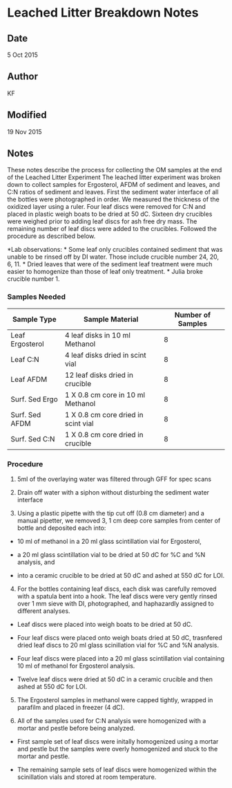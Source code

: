 # Leached Litter Breakdown Notes

## Date

5 Oct 2015

## Author

KF

## Modified

19 Nov 2015

## Notes

These notes describe the process for collecting the OM samples at the end of the Leached Litter Experiment
The leached litter experiment was broken down to collect samples for Ergosterol, AFDM of sediment and leaves, and C:N ratios of sediment and leaves. First the sediment water interface of all the bottles were photographed in order. We measured the thickness of the oxidized layer using a ruler. Four leaf discs were removed for C:N and placed in plastic weigh boats to be dried at 50 dC. Sixteen dry crucibles were weighed prior to adding leaf discs for ash free dry mass. The remaining number of leaf discs were added to the crucibles. Followed the procedure as described below.

*Lab observations: 
    * Some leaf only crucibles contained sediment that was unable to be rinsed off by DI water. Those include crucible number 24, 20, 6, 11.
    * Dried leaves that were of the sediment leaf treatment were much easier to homogenize than those of leaf only treatment.
    * Julia broke crucible number 1.

### Samples Needed

 Sample Type     | Sample Material                          | Number of Samples
 ----------      | --------------                           | ----------------
 Leaf Ergosterol | 4 leaf disks in 10 ml Methanol           | 8 
 Leaf C:N        | 4 leaf disks dried in scint vial         | 8
 Leaf AFDM       | 12 leaf disks dried in crucible          | 8
 Surf. Sed Ergo  | 1 X 0.8 cm core in 10 ml Methanol        | 8
 Surf. Sed AFDM  | 1 X 0.8 cm core dried in scint vial      | 8
 Surf. Sed C:N   | 1 X 0.8 cm core dried in crucible        | 8
 

### Procedure

1) 5ml of the overlaying water was filtered through GFF for spec scans

2) Drain off water with a siphon without disturbing the sediment water interface

3) Using a plastic pipette with the tip cut off (0.8 cm diameter) and a manual pipetter, we removed 3, 1 cm deep core samples from center of bottle and deposited each into:

* 10 ml of methanol in a 20 ml glass scintillation vial for Ergosterol, 
    
* a 20 ml glass scintillation vial to be dried at 50 dC for %C and %N analysis, and 

* into a ceramic crucible to be dried at 50 dC and ashed at 550 dC for LOI.

4) For the bottles containing leaf discs, each disk was carefully removed with a spatula bent into a hook.  The leaf discs were very gently rinsed over 1 mm sieve with DI, photographed, and haphazardly assigned to different analyses. 

* Leaf discs were placed into weigh boats to be dried at 50 dC.

* Four leaf discs were placed onto weigh boats dried at 50 dC, trasnfered dried leaf discs to 20 ml glass scinillation vial for %C and %N analysis. 

* Four leaf discs were placed into a 20 ml glass scintillation vial containing 10 ml of methanol for Ergosterol analysis. 

* Twelve leaf discs were dried at 50 dC in a ceramic crucible and then ashed at 550 dC for LOI.

5) The Ergosterol samples in methanol were capped tightly, wrapped in parafilm and placed in freezer (4 dC).

6) All of the samples used for C:N analysis were homogenized with a mortar and pestle before being analyzed.

* First sample set of leaf discs were initally homogenized using a mortar and pestle but the samples were overly homogenized and stuck to the mortar and pestle.
 
* The remaining sample sets of leaf discs were homogenized within the scinillation vials and stored at room temperature.
